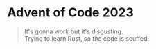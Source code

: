 # Advent of Code 2023
> It's gonna work but it's disgusting.  
Trying to learn Rust, so the code is scuffed.  
